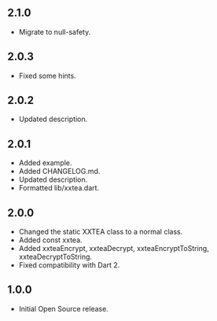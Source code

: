 ## 2.1.0

* Migrate to null-safety.

## 2.0.3

* Fixed some hints.

## 2.0.2

* Updated description.

## 2.0.1

* Added example.
* Added CHANGELOG.md.
* Updated description.
* Formatted lib/xxtea.dart.

## 2.0.0

* Changed the static XXTEA class to a normal class.
* Added const xxtea.
* Added xxteaEncrypt, xxteaDecrypt, xxteaEncryptToString, xxteaDecryptToString.
* Fixed compatibility with Dart 2.

## 1.0.0

* Initial Open Source release.
